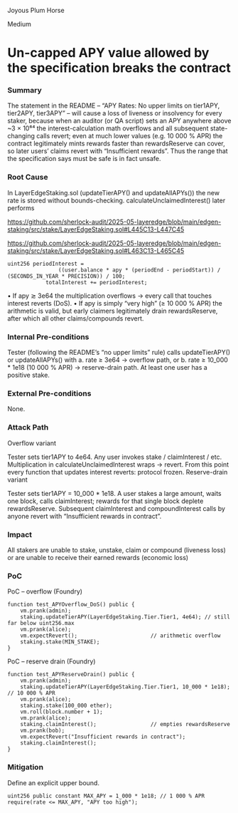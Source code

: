 Joyous Plum Horse

Medium

# Un-capped APY value allowed by the specification breaks the contract

### Summary

The statement in the README ­– “APY Rates: No upper limits on tier1APY, tier2APY, tier3APY” – will cause a loss of liveness or insolvency for every staker, because when an auditor (or QA script) sets an APY anywhere above ~3 × 10⁶⁴ the interest-calculation math overflows and all subsequent state-changing calls revert; even at much lower values (e.g. 10 000 % APR) the contract legitimately mints rewards faster than rewardsReserve can cover, so later users’ claims revert with “Insufficient rewards”.
Thus the range that the specification says must be safe is in fact unsafe.

### Root Cause

In LayerEdgeStaking.sol (updateTierAPY() and updateAllAPYs()) the new rate is stored without bounds-checking.
calculateUnclaimedInterest() later performs

https://github.com/sherlock-audit/2025-05-layeredge/blob/main/edgen-staking/src/stake/LayerEdgeStaking.sol#L445C13-L447C45

https://github.com/sherlock-audit/2025-05-layeredge/blob/main/edgen-staking/src/stake/LayerEdgeStaking.sol#L463C13-L465C45

```solidity
uint256 periodInterest =
                ((user.balance * apy * (periodEnd - periodStart)) / (SECONDS_IN_YEAR * PRECISION)) / 100;
            totalInterest += periodInterest;
```

• If apy ≳ 3e64 the multiplication overflows → every call that touches interest reverts (DoS).
• If apy is simply “very high” (≥ 10 000 % APR) the arithmetic is valid, but early claimers legitimately drain rewardsReserve, after which all other claims/compounds revert.

### Internal Pre-conditions

Tester (following the README’s “no upper limits” rule) calls updateTierAPY() or updateAllAPYs() with a. rate ≥ 3e64 → overflow path, or b. rate ≥ 10_000 * 1e18 (10 000 % APR) → reserve-drain path.
At least one user has a positive stake.

### External Pre-conditions

None.

### Attack Path


Overflow variant

Tester sets tier1APY to 4e64.
Any user invokes stake / claimInterest / etc.
Multiplication in calculateUnclaimedInterest wraps → revert.
From this point every function that updates interest reverts: protocol frozen.
Reserve-drain variant

Tester sets tier1APY = 10_000 * 1e18.
A user stakes a large amount, waits one block, calls claimInterest; rewards for that single block deplete rewardsReserve.
Subsequent claimInterest and compoundInterest calls by anyone revert with “Insufficient rewards in contract”.

### Impact

All stakers are unable to stake, unstake, claim or compound (liveness loss) or are unable to receive their earned rewards (economic loss) 

### PoC

PoC – overflow (Foundry)

```solidity
function test_APYOverflow_DoS() public {
    vm.prank(admin);
    staking.updateTierAPY(LayerEdgeStaking.Tier.Tier1, 4e64); // still far below uint256.max
    vm.prank(alice);
    vm.expectRevert();                       // arithmetic overflow
    staking.stake(MIN_STAKE);
}

```
PoC – reserve drain (Foundry)

```solidity
function test_APYReserveDrain() public {
    vm.prank(admin);
    staking.updateTierAPY(LayerEdgeStaking.Tier.Tier1, 10_000 * 1e18); // 10 000 % APR
    vm.prank(alice);
    staking.stake(100_000 ether);
    vm.roll(block.number + 1);
    vm.prank(alice);
    staking.claimInterest();                 // empties rewardsReserve
    vm.prank(bob);
    vm.expectRevert("Insufficient rewards in contract");
    staking.claimInterest();
}

```

### Mitigation

Define an explicit upper bound.

```solidity
uint256 public constant MAX_APY = 1_000 * 1e18; // 1 000 % APR
require(rate <= MAX_APY, "APY too high");

```
